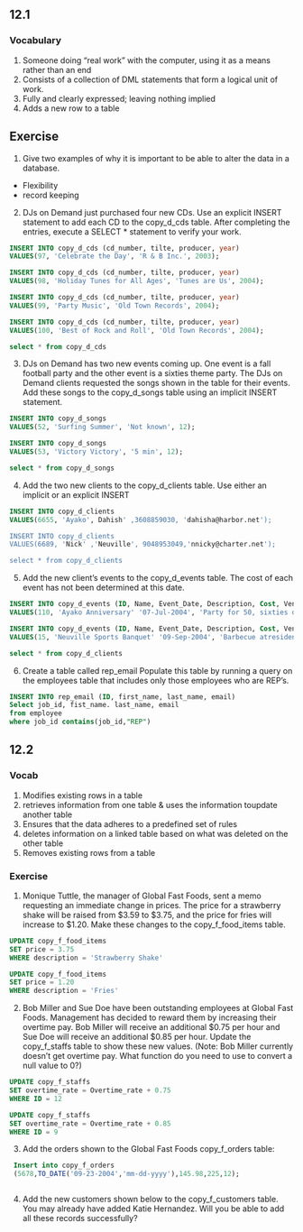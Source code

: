 ## 12.1


### Vocabulary

1. Someone doing “real work” with the computer, using it as a means rather than an end
2. Consists of a collection of DML statements that form a logical unit of work.
3. Fully and clearly expressed; leaving nothing implied
4. Adds a new row to a table

## Exercise 

1. Give two examples of why it is important to be able to alter the data in a database.
  - Flexibility
  - record keeping
2. DJs on Demand just purchased four new CDs. Use an explicit INSERT statement to add each CD
to the copy_d_cds table. After completing the entries, execute a SELECT * statement to verify
your work.
```sql
INSERT INTO copy_d_cds (cd_number, tilte, producer, year)
VALUES(97, 'Celebrate the Day', 'R & B Inc.', 2003);

INSERT INTO copy_d_cds (cd_number, tilte, producer, year)
VALUES(98, 'Holiday Tunes for All Ages', 'Tunes are Us', 2004);

INSERT INTO copy_d_cds (cd_number, tilte, producer, year)
VALUES(99, 'Party Music', 'Old Town Records', 2004);

INSERT INTO copy_d_cds (cd_number, tilte, producer, year)
VALUES(100, 'Best of Rock and Roll', 'Old Town Records', 2004);

select * from copy_d_cds
```


3. DJs on Demand has two new events coming up. One event is a fall football party and the other
event is a sixties theme party. The DJs on Demand clients requested the songs shown in the table
for their events. Add these songs to the copy_d_songs table using an implicit INSERT statement.

```sql
INSERT INTO copy_d_songs
VALUES(52, 'Surfing Summer', 'Not known', 12);

INSERT INTO copy_d_songs 
VALUES(53, 'Victory Victory', '5 min', 12);

select * from copy_d_songs
```
4. Add the two new clients to the copy_d_clients table. Use either an implicit or an explicit INSERT

```sql
INSERT INTO copy_d_clients
VALUES(6655, 'Ayako', Dahish' ,3608859030, 'dahisha@harbor.net');

INSERT INTO copy_d_clients
VALUES(6689, 'Nick' ,'Neuville', 9048953049,'nnicky@charter.net');

select * from copy_d_clients
```

5. Add the new client’s events to the copy_d_events table. The cost of each event has not been
determined at this date.

```sql
INSERT INTO copy_d_events (ID, Name, Event_Date, Description, Cost, Venue_IDPackage_Code, Theme_Code, Client_Number)
VALUES(110, 'Ayako Anniversary' '07-Jul-2004', 'Party for 50, sixties dress, decorations', 245, 79, 240, 6655);

INSERT INTO copy_d_events (ID, Name, Event_Date, Description, Cost, Venue_IDPackage_Code, Theme_Code, Client_Number)
VALUES(15, 'Neuville Sports Banquet' '09-Sep-2004', 'Barbecue atresidence,collegealumni, 100 people', 315, 87, 340, 6689);

select * from copy_d_clients
```

6. Create a table called rep_email Populate this table by running a query on the employees table that includes only those employees
who are REP’s.

```sql
INSERT INTO rep_email (ID, first_name, last_name, email)
Select job_id, fist_name. last_name, email
from employee
where job_id contains(job_id,"REP")
```

## 12.2 


### Vocab

1. Modifies existing rows in a table
2. retrieves information from one table & uses the information toupdate another table
3. Ensures that the data adheres to a predefined set of rules
4. deletes information on a linked table based on what was deleted on the other table
5. Removes existing rows from a table

### Exercise

1. Monique Tuttle, the manager of Global Fast Foods, sent a memo requesting an immediate change
in prices. The price for a strawberry shake will be raised from $3.59 to $3.75, and the price for
fries will increase to $1.20. Make these changes to the copy_f_food_items table.

```sql
UPDATE copy_f_food_items 
SET price = 3.75
WHERE description = 'Strawberry Shake'

UPDATE copy_f_food_items 
SET price = 1.20
WHERE description = 'Fries'
```
2. Bob Miller and Sue Doe have been outstanding employees at Global Fast Foods. Management
has decided to reward them by increasing their overtime pay. Bob Miller will receive an additional
$0.75 per hour and Sue Doe will receive an additional $0.85 per hour. Update the copy_f_staffs
table to show these new values. (Note: Bob Miller currently doesn’t get overtime pay. What
function do you need to use to convert a null value to 0?)

```sql
UPDATE copy_f_staffs
SET overtime_rate = Overtime_rate + 0.75
WHERE ID = 12 

UPDATE copy_f_staffs
SET overtime_rate = Overtime_rate + 0.85
WHERE ID = 9 
```

3. Add the orders shown to the Global Fast Foods copy_f_orders table:

```sql
 Insert into copy_f_orders
 (5678,TO_DATE('09-23-2004','mm-dd-yyyy'),145.98,225,12);



```
4. Add the new customers shown below to the copy_f_customers table. You may already have
added Katie Hernandez. Will you be able to add all these records successfully?





